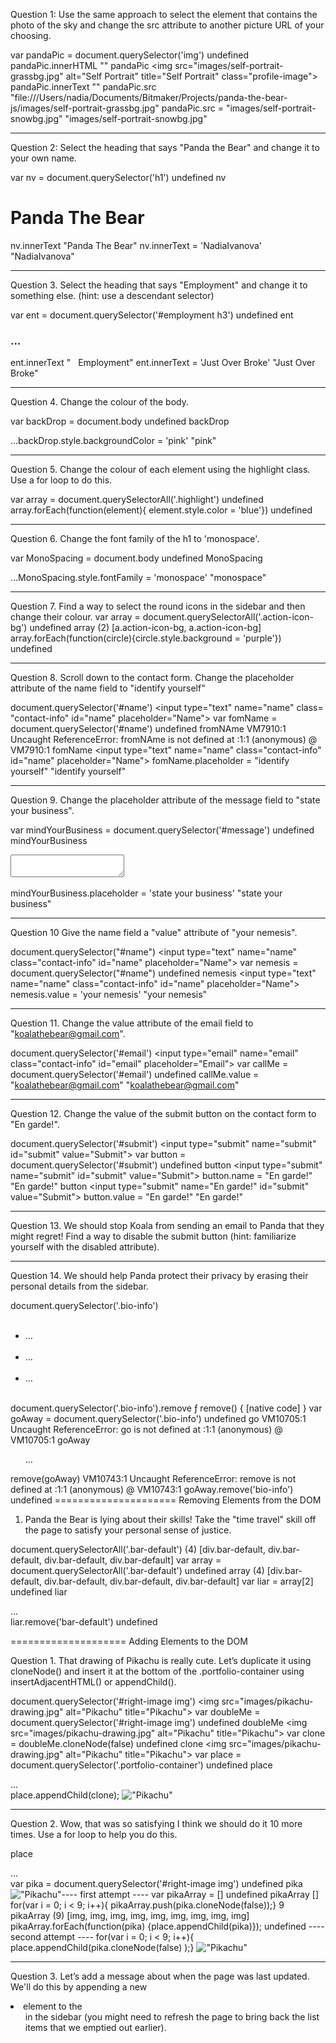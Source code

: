 
Question 1: Use the same approach to select the element that contains the photo of the sky and change the src attribute to another picture URL of your choosing.

var pandaPic = document.querySelector('img')
undefined
pandaPic.innerHTML
""
pandaPic
<img src=​"images/​self-portrait-grassbg.jpg" alt=​"Self Portrait" title=​"Self Portrait" class=​"profile-image">​
pandaPic.innerText
""
pandaPic.src
"file:///Users/nadia/Documents/Bitmaker/Projects/panda-the-bear-js/images/self-portrait-grassbg.jpg"
pandaPic.src = "images/self-portrait-snowbg.jpg"
"images/self-portrait-snowbg.jpg"
****
Question 2: Select the heading that says "Panda the Bear" and change it to your own name.

var nv = document.querySelector('h1')
undefined
nv
<h1 class=​"highlight">​Panda The Bear​</h1>​
nv.innerText
"Panda The Bear"
nv.innerText = 'NadiaIvanova'
"NadiaIvanova"

********

Question 3. Select the heading that says "Employment" and change it to something else. (hint: use a descendant selector)

var ent = document.querySelector('#employment h3')
undefined
ent
<h3 class=​"info-title">​…​</h3>​
ent.innerText
"   Employment"
ent.innerText = 'Just Over Broke'
"Just Over Broke"

********

Question 4. Change the colour of the body.

var backDrop = document.body
undefined
backDrop
<body>​…​</body>​
backDrop.style.backgroundColor = 'pink'
"pink"

********

Question 5. Change the colour of each element using the highlight class. Use a for loop to do this.

var array = document.querySelectorAll('.highlight')
undefined
array.forEach(function(element){ element.style.color = 'blue'})
undefined

******

Question 6. Change the font family of the h1 to 'monospace'.

var MonoSpacing = document.body
undefined
MonoSpacing
<body>​…​</body>​
MonoSpacing.style.fontFamily = 'monospace'
"monospace"

*******

Question 7. Find a way to select the round icons in the sidebar and then change their colour.
var array = document.querySelectorAll('.action-icon-bg')
undefined
array
(2) [a.action-icon-bg, a.action-icon-bg]
array.forEach(function(circle){circle.style.background = 'purple'})
undefined

*********

Question 8. Scroll down to the contact form. Change the placeholder attribute of the name field to "identify yourself"

document.querySelector('#name')
<input type=​"text" name=​"name" class=​"contact-info" id=​"name" placeholder=​"Name">​
var fomName = document.querySelector('#name')
undefined
fromNAme
VM7910:1 Uncaught ReferenceError: fromNAme is not defined
    at <anonymous>:1:1
(anonymous) @ VM7910:1
fomName
<input type=​"text" name=​"name" class=​"contact-info" id=​"name" placeholder=​"Name">​
fomName.placeholder = "identify yourself"
"identify yourself"

*****
Question 9. Change the placeholder attribute of the message field to "state your business".

var mindYourBusiness = document.querySelector('#message')
undefined
mindYourBusiness
<textarea name=​"message" id=​"message" placeholder=​"Message">​</textarea>​
mindYourBusiness.placeholder = 	'state your business'
"state your business"

*****
Question 10 Give the name field a "value" attribute of "your nemesis".

document.querySelector("#name")
<input type=​"text" name=​"name" class=​"contact-info" id=​"name" placeholder=​"Name">​
var nemesis = document.querySelector("#name")
undefined
nemesis
<input type=​"text" name=​"name" class=​"contact-info" id=​"name" placeholder=​"Name">​
nemesis.value = 'your nemesis'
"your nemesis"

****
Question 11. Change the value attribute of the email field to "koalathebear@gmail.com".

document.querySelector('#email')
<input type=​"email" name=​"email" class=​"contact-info" id=​"email" placeholder=​"Email">​
var callMe = document.querySelector('#email')
undefined
callMe.value = "koalathebear@gmail.com"
"koalathebear@gmail.com"

*****
Question 12. Change the value of the submit button on the contact form to "En garde!".

document.querySelector('#submit')
<input type=​"submit" name=​"submit" id=​"submit" value=​"Submit">​
var button = document.querySelector('#submit')
undefined
button
<input type=​"submit" name=​"submit" id=​"submit" value=​"Submit">​
button.name = "En garde!"
"En garde!"
button
<input type=​"submit" name=​"En garde!" id=​"submit" value=​"Submit">​
button.value = "En garde!"
"En garde!"

******
Question 13. We should stop Koala from sending an email to Panda that they might regret! Find a way to disable the submit button (hint: familiarize yourself with the disabled attribute).


*******
Question 14. We should help Panda protect their privacy by erasing their personal details from the sidebar.

document.querySelector('.bio-info')
<ul class=​"bio-info">​<li class=​"bio-info-item">​…​</li>​<li class=​"bio-info-item">​…​</li>​<li class=​"bio-info-item">​…​</li>​</ul>​
document.querySelector('.bio-info').remove
ƒ remove() { [native code] }
var goAway = document.querySelector('.bio-info')
undefined
go
VM10705:1 Uncaught ReferenceError: go is not defined
    at <anonymous>:1:1
(anonymous) @ VM10705:1
goAway
<ul class=​"bio-info">​…​</ul>​
remove(goAway)
VM10743:1 Uncaught ReferenceError: remove is not defined
    at <anonymous>:1:1
(anonymous) @ VM10743:1
goAway.remove('bio-info')
undefined
=====================
Removing Elements from the DOM

1. Panda the Bear is lying about their skills! Take the "time travel" skill off the page to satisfy your personal sense of justice.

document.querySelectorAll('.bar-default')
(4) [div.bar-default, div.bar-default, div.bar-default, div.bar-default]
var array = document.querySelectorAll('.bar-default')
undefined
array
(4) [div.bar-default, div.bar-default, div.bar-default, div.bar-default]
var liar = array[2]
undefined
liar
<div class=​"bar-default">​…​</div>​
liar.remove('bar-default')
undefined

====================
Adding Elements to the DOM

Question 1. That drawing of Pikachu is really cute. Let’s duplicate it using cloneNode() and insert it at the bottom of the .portfolio-container using insertAdjacentHTML() or appendChild().

document.querySelector('#right-image img')
<img src=​"images/​pikachu-drawing.jpg" alt=​"Pikachu" title=​"Pikachu">​
var doubleMe = document.querySelector('#right-image img')
undefined
doubleMe
<img src=​"images/​pikachu-drawing.jpg" alt=​"Pikachu" title=​"Pikachu">​
var clone = doubleMe.cloneNode(false)
undefined
clone
<img src=​"images/​pikachu-drawing.jpg" alt=​"Pikachu" title=​"Pikachu">​
var place = document.querySelector('.portfolio-container')
undefined
place
<div class=​"portfolio-container">​…​</div>​
place.appendChild(clone);
<img src=​"images/​pikachu-drawing.jpg" alt=​"Pikachu" title=​"Pikachu">​

******
Question 2. Wow, that was so satisfying I think we should do it 10 more times. Use a for loop to help you do this.

place
<div class=​"portfolio-container">​…​</div>​
var pika = document.querySelector('#right-image img')
undefined
pika
<img src=​"images/​pikachu-drawing.jpg" alt=​"Pikachu" title=​"Pikachu">​
---- first attempt ----
var pikaArray = []
undefined
pikaArray
[]
for(var i = 0; i < 9; i++){ pikaArray.push(pika.cloneNode(false));}
9
pikaArray
(9) [img, img, img, img, img, img, img, img, img]
pikaArray.forEach(function(pika) {place.appendChild(pika)});
undefined
---- second attempt ----
for(var i = 0; i < 9; i++){ place.appendChild(pika.cloneNode(false) );}
<img src=​"images/​pikachu-drawing.jpg" alt=​"Pikachu" title=​"Pikachu">​

*******
Question 3. Let’s add a message about when the page was last updated. We'll do this by appending a new <li> element to the <ul> in the sidebar (you might need to refresh the page to bring back the list items that we emptied out earlier).
